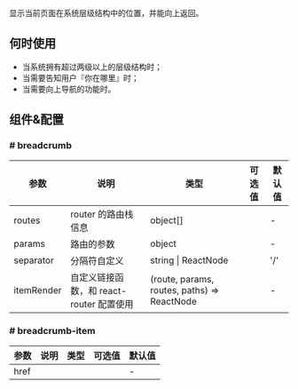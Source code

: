 
显示当前页面在系统层级结构中的位置，并能向上返回。

## 何时使用

- 当系统拥有超过两级以上的层级结构时；
- 当需要告知用户『你在哪里』时；
- 当需要向上导航的功能时。

## 组件&配置

### # breadcrumb

| 参数      | 说明                              | 类型              |  可选值 | 默认值 |
|-----------|-----------------------------------|-----------------|---------|--------|
| routes    | router 的路由栈信息               | object[]             |         | -      |
| params    | 路由的参数                        | object            |         | -      |
| separator | 分隔符自定义                      | string &#124; ReactNode |         | '/'    |
| itemRender | 自定义链接函数，和 react-router 配置使用 | (route, params, routes, paths) => ReactNode | | - |

### # breadcrumb-item
| 参数      | 说明                              | 类型              |  可选值 | 默认值 |
|-----------|-----------------------------------|-----------------|---------|--------|
| href    |               |             |         | -      |
